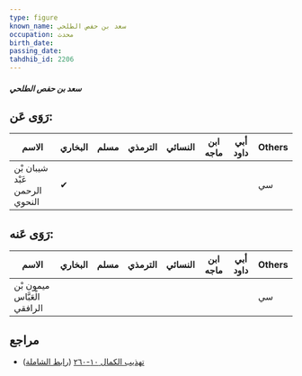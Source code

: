 ```yaml
---
type: figure
known_name: سعد بن حفص الطلحي
occupation: محدث
birth_date:
passing_date:
tahdhib_id: 2206
---
```

##### سعد بن حفص الطلحي

## رَوَى عَن:
| الاسم                         | البخاري | مسلم | الترمذي | النسائي | ابن ماجه | أبي داود | Others |
| ----------------------------- | ------- | ---- | ------- | ------- | -------- | -------- | ------ |
| شيبان بْن عَبْد الرحمن النحوي | ✔       |      |         |         |          |          | سي     |
## رَوَى عَنه:
| الاسم                        | البخاري | مسلم | الترمذي | النسائي | ابن ماجه | أبي داود | Others |
| ---------------------------- | ------- | ---- | ------- | ------- | -------- | -------- | ------ |
| ميمون بْن الْعَبَّاس الرافقي |         |      |         |         |          |          | سي     |
## مراجع
- [تهذيب الكمال ١٠-٢٦٠](obsidian://open?vault=Tahdhib-al-Kamal&file=Figures/٢٢٠٦-سعد%20بن%20حفص%20الطلحي) ([رابط الشاملة](https://shamela.ws/book/3722/5032))